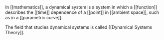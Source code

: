 In [[mathematics]], a dynamical system is a system in which a [[function]] describes the [[time]] dependence of a [[point]] in [[ambient space]], such as in a [[parametric curve]].

The field that studies dynamical systems is called [[Dynamical Systems Theory]].